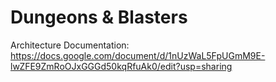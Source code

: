 # Dungeons & Blasters
Architecture Documentation: https://docs.google.com/document/d/1nUzWaL5FpUGmM9E-lwZFE9ZmRoOJxGGGd50kqRfuAk0/edit?usp=sharing
